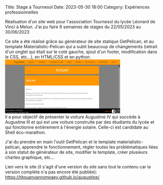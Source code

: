 Title: Stage à Tournesol
Date: 2023-05-30 18:00
Category: Expériences professionnelles

Réalisation d'un site web pour l'association Tournesol du lycée Léonard de Vinci à Melun. J'ai pu faire 6 semaines de stages du 22/05/2023 au 30/06/2023

Ce site a été réalisé grâce au générateur de site statique GetPelican, et au template Materialistic-Pelican qui a subit beaucoup de changements (retrait d'un onglet qui était sur le coté gauche, ajout d'un footer, modification dans le CSS, etc...), en HTML/CSS et en python. 
<img src="../images/aug-accueil.png" width="75%"></br>
Il a pour objectif de présenter la voiture Augustine IV qui succède à Augustine III et qui est une voiture construite par des étudiants du lycée et qui fonctionne entièrement à l'énergie solaire. Celle-ci est candidate au Shell éco-marathon.

J'ai du prendre en main l'outil GetPelican et le template materialistic-pelican, apprendre le fonctionnement, régler toutes les problématiques liées à son statut de générateur de site, modifier le template, créer plusieurs chartes graphique, etc...

Lien vers le site (il s'agit d'une version du site sans tout le contenu car la version complète n'a pas encore été publiée): <a href="https://titouanvanrompaey.github.io/augustine/">https://titouanvanrompaey.github.io/augustine/</a>